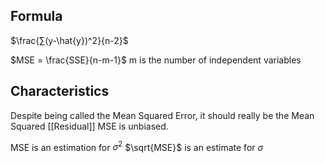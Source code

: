## Formula
$\frac{∑(y-\hat{y})^2}{n-2}$

$MSE = \frac{SSE}{n-m-1}$
m is the number of independent variables
## Characteristics
Despite being called the Mean Squared Error, it should really be the Mean Squared [[Residual]]
MSE is unbiased.

MSE is an estimation for $σ^2$
$\sqrt{MSE}$ is an estimate for $σ$